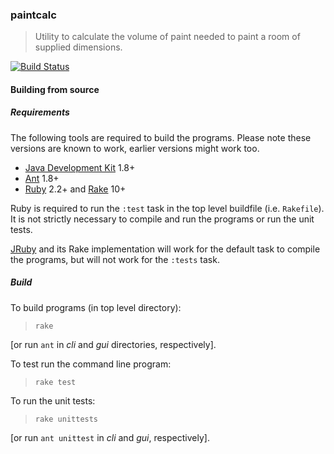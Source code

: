 ### paintcalc
> Utility to calculate the volume of paint needed to paint a room of supplied dimensions.

[![Build Status](https://travis-ci.org/stpettersens/paintcalc.svg?branch=master)](https://travis-ci.org/stpettersens/paintcalc)

#### Building from source

##### Requirements

The following tools are required to build the programs. Please note these versions are known to work, earlier versions might work too.

* [Java Development Kit](http://java.sun.com) 1.8+
* [Ant](https://ant.apache.org) 1.8+
* [Ruby](https://www.ruby-lang.org/en) 2.2+ and [Rake](https://ruby.github.io/rake) 10+

Ruby is required to run the `:test` task in the top level
buildfile (i.e. `Rakefile`). It is not strictly necessary to compile and run the programs or run the unit tests. 

[JRuby](http://jruby.org) and its Rake implementation will work for the default task to compile the programs, but will not work for the `:tests` task.

##### Build

To build programs (in top level directory):

> `rake`

[or run `ant` in *cli* and *gui* directories, respectively].

To test run the command line program:

> `rake test`

To run the unit tests:

> `rake unittests`

[or run `ant unittest` in *cli* and *gui*, respectively].
